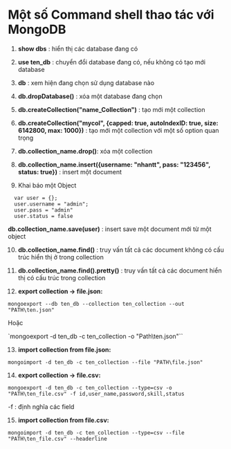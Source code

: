 # Một số Command shell thao tác với MongoDB

1. **show dbs** : hiển thị các database đang có
2. **use ten_db** :  chuyển đổi database đang có, nếu không có tạo mới database
3. **db** : xem hiện đang chọn sử dụng database nào
4. **db.dropDatabase()** : xóa một database đang chọn
5. **db.createCollection("name_Collection")** : tạo mới một collection
6. **db.createCollection("mycol", {capped: true, autoIndexID: true, size: 6142800, max: 1000})** : tạo mới một collection với một số option quan trọng
7. **db.collection_name.drop()**: xóa một collection
8. **db.collection_name.insert({username: "nhantt", pass: "123456", status: true})** : insert một document

9. Khai báo một Object

  ```
    var user = {};
    user.username = "admin";
    user.pass = "admin"
    user.status = false
  ```

 **db.collection_name.save(user)** : insert save một document mới từ một object

10. **db.collection_name.find()** : truy vấn tất cả các document không có cấu trúc hiển thị ở trong collection
11. **db.collection_name.find().pretty()** : truy vấn tất cả các document hiển thị có cấu trúc trong collection

12. **export collection -> file.json:**

 `mongoexport --db ten_db --collection ten_collection --out  "PATH\ten.json"`

 Hoặc

 `mongoexport -d ten_db -c ten_collection -o "Path\ten.json"``

13. **import collection from file.json:**

  `mongoimport -d ten_db -c ten_collection --file "PATH\file.json"`

14. **export collection -> file.csv:**

  `mongoexport -d ten_db -c ten_collection --type=csv -o "PATH\ten_file.csv" -f id,user_name,password,skill,status
  `

  -f : định nghĩa các field

15. **import collection from file.csv:**

  `mongoimport -d ten_db -c ten_collection --type=csv --file "PATH\ten_file.csv" --headerline`
